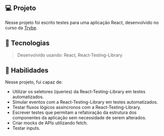 ## 💻 Projeto

Nesse projeto foi escrito testes para uma aplicação React, desenvolvido no curso da [Trybe](https://www.betrybe.com/).

## 🚀 Tecnologias
> Desenvolvido usando: React, React-Testing-Library

## 📌 Habilidades

Nesse projeto, fui capaz de:

* Utilizar os seletores (queries) da React-Testing-Library em testes automatizados.
* Simular eventos com a React-Testing-Library em testes automatizados.
* Testar fluxos lógicos assíncronos com a React-Testing-Library.
* Escrever testes que permitam a refatoração da estrutura dos componentes da aplicação sem necessidade de serem alterados.
* Criar mocks de APIs utilizando fetch.
* Testar inputs.
